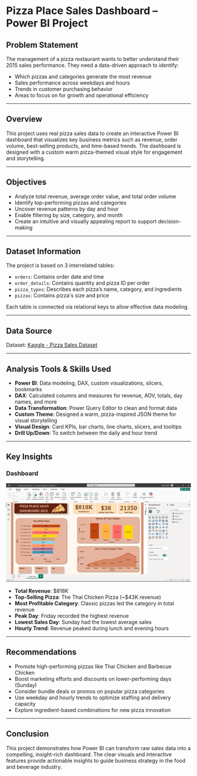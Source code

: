 

# Pizza Place Sales Dashboard – Power BI Project

## Problem Statement

The management of a pizza restaurant wants to better understand their 2015 sales performance. They need a data-driven approach to identify:

* Which pizzas and categories generate the most revenue
* Sales performance across weekdays and hours
* Trends in customer purchasing behavior
* Areas to focus on for growth and operational efficiency

---

## Overview

This project uses real pizza sales data to create an interactive Power BI dashboard that visualizes key business metrics such as revenue, order volume, best-selling products, and time-based trends. The dashboard is designed with a custom warm pizza-themed visual style for engagement and storytelling.

---

## Objectives

* Analyze total revenue, average order value, and total order volume
* Identify top-performing pizzas and categories
* Uncover revenue patterns by day and hour
* Enable filtering by size, category, and month
* Create an intuitive and visually appealing report to support decision-making

---

## Dataset Information

The project is based on 3 interrelated tables:

* `orders`: Contains order date and time
* `order_details`: Contains quantity and pizza ID per order
* `pizza_types`: Describes each pizza’s name, category, and ingredients
* `pizzas`: Contains pizza's size and price

Each table is connected via relational keys to allow effective data modeling.

---

## Data Source

Dataset: [Kaggle - Pizza Sales Dataset](https://www.kaggle.com/datasets/mysarahmadbhat/pizza-place-sales)

---

## Analysis Tools & Skills Used

* **Power BI**: Data modeling, DAX, custom visualizations, slicers, bookmarks
* **DAX**: Calculated columns and measures for revenue, AOV, totals, day names, and more
* **Data Transformation**: Power Query Editor to clean and format data
* **Custom Theme**: Designed a warm, pizza-inspired JSON theme for visual storytelling
* **Visual Design**: Card KPIs, bar charts, line charts, slicers, and tooltips
* **Drill Up/Down**: To switch between the daily and hour trend

---

## Key Insights
### Dashboard
![Dashboard](pizza_place_dashboard.png)

* **Total Revenue**: \$818K
* **Top-Selling Pizza**: The Thai Chicken Pizza (\~\$43K revenue)
* **Most Profitable Category**: Classic pizzas led the category in total revenue
* **Peak Day**: Friday recorded the highest revenue
* **Lowest Sales Day**: Sunday had the lowest average sales
* **Hourly Trend**: Revenue peaked during lunch and evening hours

---

## Recommendations

* Promote high-performing pizzas like Thai Chicken and Barbecue Chicken
* Boost marketing efforts and discounts on lower-performing days (Sunday)
* Consider bundle deals or promos on popular pizza categories
* Use weekday and hourly trends to optimize staffing and delivery capacity
* Explore ingredient-based combinations for new pizza innovation

---

## Conclusion

This project demonstrates how Power BI can transform raw sales data into a compelling, insight-rich dashboard. The clear visuals and interactive features provide actionable insights to guide business strategy in the food and beverage industry.
